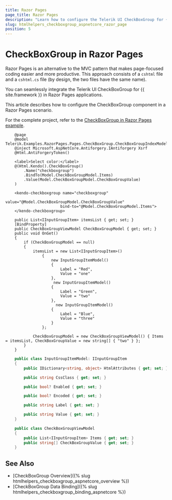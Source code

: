 ```yaml
---
title: Razor Pages
page_title: Razor Pages
description: "Learn how to configure the Telerik UI CheckBoxGroup for {{ site.framework }} in RazorPage scenario."
slug: htmlhelpers_checkboxgroup_aspnetcore_razor_page
position: 5
---
```


# CheckBoxGroup in Razor Pages

Razor Pages is an alternative to the MVC pattern that makes page-focused coding easier and more productive. This approach consists of a `cshtml` file and a `cshtml.cs` file (by design, the two files have the same name). 

You can seamlessly integrate the Telerik UI CheckBoxGroup for {{ site.framework }} in Razor Pages applications.

This article describes how to configure the CheckBoxGroup component in a Razor Pages scenario.

For the complete project, refer to the [CheckBoxGroup in Razor Pages example](https://github.com/telerik/ui-for-aspnet-core-examples/blob/master/Telerik.Examples.RazorPages/Telerik.Examples.RazorPages/Pages/CheckBoxGroup/CheckBoxGroupIndex.cshtml).


```tab-HtmlHelper(csthml)
    @page
    @model Telerik.Examples.RazorPages.Pages.CheckBoxGroup.CheckBoxGroupIndexModel
    @inject Microsoft.AspNetCore.Antiforgery.IAntiforgery Xsrf
    @Html.AntiForgeryToken()

    <label>Select color:</label>
    @(Html.Kendo().CheckBoxGroup()
        .Name("checkboxgroup")
        .BindTo(Model.CheckBoxGroupModel.Items)
        .Value(Model.CheckBoxGroupModel.CheckBoxGroupValue)
    )
```
```TagHelper
    <kendo-checkboxgroup name="checkboxgroup"
                        value="@Model.CheckBoxGroupModel.CheckBoxGroupValue"
                        bind-to="@Model.CheckBoxGroupModel.Items">
    </kendo-checkboxgroup>
```
```tab-PageModel(cshtml.cs)      
	public List<IInputGroupItem> itemsList { get; set; }
    [BindProperty]
    public CheckBoxGroupViewModel CheckBoxGroupModel { get; set; }
    public void OnGet()
    {
        if (CheckBoxGroupModel == null)
        {
            itemsList = new List<IInputGroupItem>()
                {
                    new InputGroupItemModel()
                    {
                        Label = "Red",
                        Value = "one"
                    },
                     new InputGroupItemModel()
                    {
                        Label = "Green",
                        Value = "two"
                    },
                      new InputGroupItemModel()
                    {
                        Label = "Blue",
                        Value = "three"
                    }
                };

            CheckBoxGroupModel = new CheckBoxGroupViewModel() { Items = itemsList, CheckBoxGroupValue = new string[] { "two" } };
        }
    }
```
```InputGroupItemModel.cs
    public class InputGroupItemModel: IInputGroupItem
    {
        public IDictionary<string, object> HtmlAttributes { get; set; }

        public string CssClass { get; set; }

        public bool? Enabled { get; set; }

        public bool? Encoded { get; set; }

        public string Label { get; set; }

        public string Value { get; set; }
    }
```
```CheckBoxGroupViewModel.cs
    public class CheckBoxGroupViewModel
    {
        public List<IInputGroupItem> Items { get; set; }
        public string[] CheckBoxGroupValue { get; set; }
    }
```

## See Also

* [CheckBoxGroup Overview]({% slug htmlhelpers_checkboxgroup_aspnetcore_overview %})
* [CheckBoxGroup Data Binding]({% slug htmlhelpers_checkboxgroup_binding_aspnetcore %})
